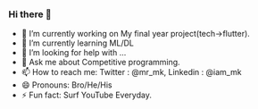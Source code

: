 ### Hi there 👋



- 🔭 I’m currently working on My final year project(tech->flutter).
- 🌱 I’m currently learning ML/DL
- 🤔 I’m looking for help with ...
- 💬 Ask me about Competitive programming.
- 📫 How to reach me:  Twitter : @mr_mk, Linkedin : @iam_mk
- 😄 Pronouns: Bro/He/His
- ⚡ Fun fact: Surf YouTube Everyday.
